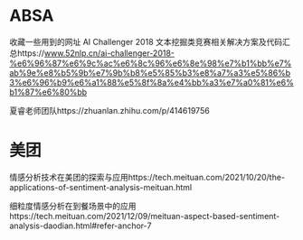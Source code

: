 # ABSA
收藏一些用到的网址
AI Challenger 2018 文本挖掘类竞赛相关解决方案及代码汇总https://www.52nlp.cn/ai-challenger-2018-%e6%96%87%e6%9c%ac%e6%8c%96%e6%8e%98%e7%b1%bb%e7%ab%9e%e8%b5%9b%e7%9b%b8%e5%85%b3%e8%a7%a3%e5%86%b3%e6%96%b9%e6%a1%88%e5%8f%8a%e4%bb%a3%e7%a0%81%e6%b1%87%e6%80%bb

夏睿老师团队https://zhuanlan.zhihu.com/p/414619756
# 美团
情感分析技术在美团的探索与应用https://tech.meituan.com/2021/10/20/the-applications-of-sentiment-analysis-meituan.html

细粒度情感分析在到餐场景中的应用https://tech.meituan.com/2021/12/09/meituan-aspect-based-sentiment-analysis-daodian.html#refer-anchor-7
